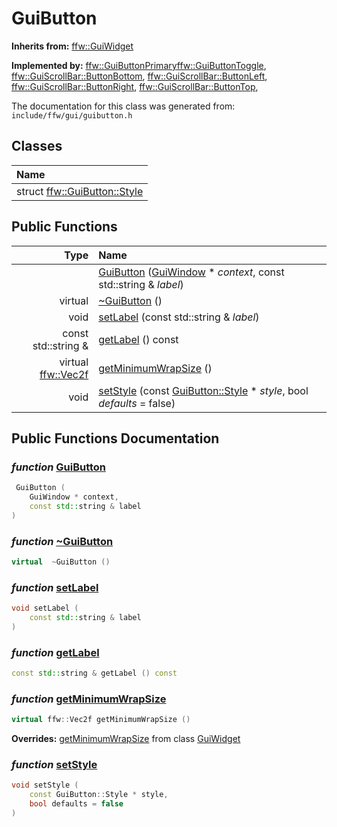 GuiButton
===================================


**Inherits from:** [ffw::GuiWidget](ffw_GuiWidget.html)

**Implemented by:** [ffw::GuiButtonPrimary](ffw_GuiButtonPrimary.html)[ffw::GuiButtonToggle](ffw_GuiButtonToggle.html), [ffw::GuiScrollBar::ButtonBottom](ffw_GuiScrollBar_ButtonBottom.html), [ffw::GuiScrollBar::ButtonLeft](ffw_GuiScrollBar_ButtonLeft.html), [ffw::GuiScrollBar::ButtonRight](ffw_GuiScrollBar_ButtonRight.html), [ffw::GuiScrollBar::ButtonTop](ffw_GuiScrollBar_ButtonTop.html), 

The documentation for this class was generated from: `include/ffw/gui/guibutton.h`



## Classes

| Name |
|:-----|
| struct [ffw::GuiButton::Style](ffw_GuiButton_Style.html) |


## Public Functions

| Type | Name |
| -------: | :------- |
|   | [GuiButton](#c3dd01da) ([GuiWindow](ffw_GuiWindow.html) * _context_, const std::string & _label_)  |
|  virtual  | [~GuiButton](#ff078370) ()  |
|  void | [setLabel](#1b7ab665) (const std::string & _label_)  |
|  const std::string & | [getLabel](#dde44fd6) () const  |
|  virtual [ffw::Vec2f](ffw.html#fcfaa6c5) | [getMinimumWrapSize](#5aef96c3) ()  |
|  void | [setStyle](#c68f3759) (const [GuiButton::Style](ffw_GuiButton_Style.html) * _style_, bool _defaults_ = false)  |


## Public Functions Documentation

### _function_ <a id="c3dd01da" href="#c3dd01da">GuiButton</a>

```cpp
 GuiButton (
    GuiWindow * context,
    const std::string & label
) 
```



### _function_ <a id="ff078370" href="#ff078370">~GuiButton</a>

```cpp
virtual  ~GuiButton () 
```



### _function_ <a id="1b7ab665" href="#1b7ab665">setLabel</a>

```cpp
void setLabel (
    const std::string & label
) 
```



### _function_ <a id="dde44fd6" href="#dde44fd6">getLabel</a>

```cpp
const std::string & getLabel () const 
```



### _function_ <a id="5aef96c3" href="#5aef96c3">getMinimumWrapSize</a>

```cpp
virtual ffw::Vec2f getMinimumWrapSize () 
```



**Overrides:** [getMinimumWrapSize](/doxygen/ffw_GuiWidget.md#c12efa3f) from class [GuiWidget](/doxygen/ffw_GuiWidget.md)

### _function_ <a id="c68f3759" href="#c68f3759">setStyle</a>

```cpp
void setStyle (
    const GuiButton::Style * style,
    bool defaults = false
) 
```





